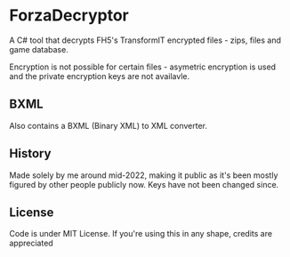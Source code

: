 # ForzaDecryptor

A C# tool that decrypts FH5's TransformIT encrypted files - zips, files and game database.

Encryption is not possible for certain files - asymetric encryption is used and the private encryption keys are not availavle.

## BXML
Also contains a BXML (Binary XML) to XML converter.

## History
Made solely by me around mid-2022, making it public as it's been mostly figured by other people publicly now. Keys have not been changed since.

## License

Code is under MIT License. If you're using this in any shape, credits are appreciated
